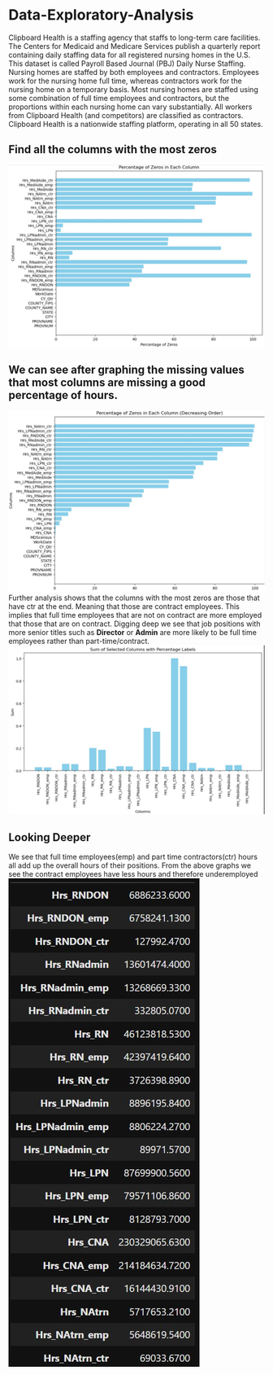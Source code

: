 # Data-Exploratory-Analysis 
Clipboard Health is a  staffing agency that staffs to long-term care facilities. The Centers for Medicaid and Medicare Services publish a quarterly report containing daily staffing data for all registered nursing homes in the U.S. This dataset is called Payroll Based Journal (PBJ) Daily Nurse Staffing. 
Nursing homes are staffed by both employees and contractors. Employees work for the nursing home full time, whereas contractors work for the nursing home on a temporary basis. Most nursing homes are staffed using some combination of full time employees and contractors, but the proportions within each nursing home can vary substantially. All workers from Clipboard Health (and competitors) are classified as contractors.
Clipboard Health is a nationwide staffing platform, operating in all 50 states.

## Find all the columns with the most zeros
![Percentage of Zeros](Percentage%20of%20Zeros%20In%20Each%20Column.JPG)
## We can see after graphing the missing values that most columns are missing a good percentage of hours.
![Percentage of Zeros](Percentage%20of%20Zeros%20In%20Each%20Column%20Decreasing.JPG)
Further analysis shows that the columns with the most zeros are those that have ctr at the end. Meaning that those are contract employees.
This implies that full time employees that are not on contract are more employed that those that are on contract.
Digging deep we see that job positions with more senior titles such as **Director** or **Admin** are more likely to be full time employees rather than part-time/contract.
![Percentage of Zeros](Scaled.JPG)
## Looking Deeper
We see that full time employees(emp) and part time contractors(ctr) hours all add up the overall hours of their positions.
From the above graphs we see the contract employees have less hours and therefore underemployed
![Percentage of Zeros](Pics/SingleColumn.JPG)
